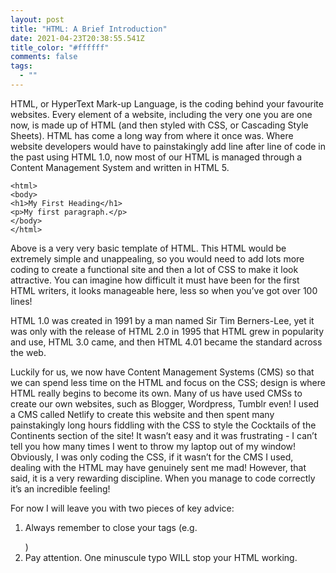 ```yaml
---
layout: post
title: "HTML: A Brief Introduction"
date: 2021-04-23T20:38:55.541Z
title_color: "#ffffff"
comments: false
tags:
  - ""
---
```

HTML, or HyperText Mark-up Language, is the coding behind your favourite websites. Every element of a website, including the very one you are one now, is made up of HTML (and then styled with CSS, or Cascading Style Sheets). HTML has come a long way from where it once was. Where website developers would have to painstakingly add line after line of code in the past using HTML 1.0, now most of our HTML is managed through a Content Management System and written in HTML 5.

```
<html>
<body>
<h1>My First Heading</h1>
<p>My first paragraph.</p>
</body>
</html>
```

Above is a very very basic template of HTML. This HTML would be extremely simple and unappealing, so you would need to add lots more coding to create a functional site and then a lot of CSS to make it look attractive. You can imagine how difficult it must have been for the first HTML writers, it looks manageable here, less so when you’ve got over 100 lines!

HTML 1.0 was created in 1991 by a man named Sir Tim Berners-Lee, yet it was only with the release of HTML 2.0 in 1995 that HTML grew in popularity and use, HTML 3.0 came, and then HTML 4.01 became the standard across the web. 

Luckily for us, we now have Content Management Systems (CMS) so that we can spend less time on the HTML and focus on the CSS; design is where HTML really begins to become its own. Many of us have used CMSs to create our own websites, such as Blogger, Wordpress, Tumblr even! I used a CMS called Netlify to create this website and then spent many painstakingly long hours fiddling with the CSS to style the Cocktails of the Continents section of the site! It wasn’t easy and it was frustrating - I can’t tell you how many times I went to throw my laptop out of my window! Obviously, I was only coding the CSS, if it wasn’t for the CMS I used, dealing with the HTML may have genuinely sent me mad! However, that said, it is a very rewarding discipline. When you manage to code correctly it’s an incredible feeling!

For now I will leave you with two pieces of key advice: 

1. Always remember to close your tags (e.g. <p></p>)
2. Pay attention. One minuscule typo WILL stop your HTML working.